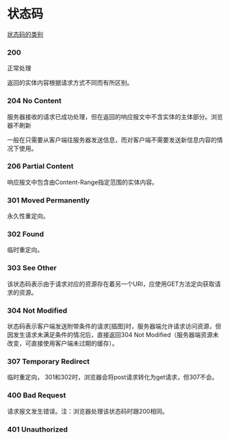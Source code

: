 # 状态码

[状态码的类别](https://www.notion.so/41b1d9924bd14d9e9ecc3a3877db77ac)

### 200

正常处理

返回的实体内容根据请求方式不同而有所区别。

### 204 No Content

服务器接收的请求已成功处理，但在返回的响应报文中不含实体的主体部分。浏览器不刷新

一般在只需要从客户端往服务器发送信息，而对客户端不需要发送新信息内容的情况下使用。

### 206 Partial Content

响应报文中包含由Content-Range指定范围的实体内容。

### 301 Moved Permanently

永久性重定向。

### 302 Found

临时重定向。

### 303 See Other

该状态码表示由于请求对应的资源存在着另一个URI，应使用GET方法定向获取请求的资源。

### 304 Not Modified

状态码表示客户端发送附带条件的请求[插图]时，服务器端允许请求访问资源，但因发生请求未满足条件的情况后，直接返回304 Not Modified（服务器端资源未改变，可直接使用客户端未过期的缓存）。

### 307 Temporary Redirect

临时重定向， 301和302时，浏览器会将post请求转化为get请求，但307不会。

### 400 Bad Request

请求报文发生错误。注：浏览器处理该状态码时跟200相同。

### 401 Unauthorized